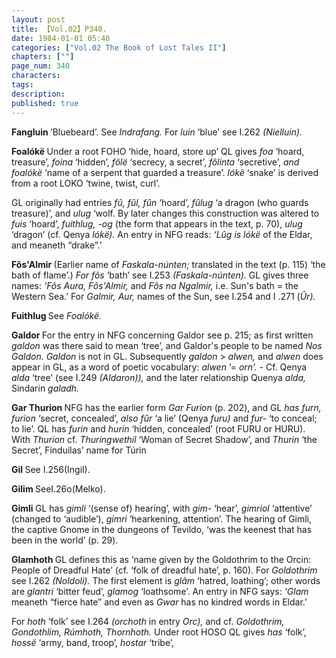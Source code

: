 ```yaml
---
layout: post
title: 【Vol.02】P340.
date: 1984-01-01 05:40
categories: ["Vol.02 The Book of Lost Tales II"]
chapters: [""]
page_num: 340
characters: 
tags: 
description: 
published: true
---
```


<p style="text-indent: 0;">
<B>Fangluin    </B>‘Bluebeard’. See <I>Indrafang. </I>For <I>luin </I>‘blue’ see I.262 <I>(Nielluin).</I>
</p>

<B>Foalókë   </B>Under a root FOHO ‘hide, hoard, store up’ QL gives <I>foa </I>‘hoard, treasure’, <I>foina </I>‘hidden’, <I>fôlë </I>‘secrecy, a secret’, <I>fôlinta </I>‘secretive’, <I>and foalókë </I>‘name of a serpent that guarded a treasure’. <I>lókë </I>‘snake’ is derived from a root LOKO ‘twine, twist, curl’.

GL originally had entries <I>fû, fûl, fûn </I>‘hoard’, <I>fûlug </I>‘a dragon (who guards treasure)’, and <I>ulug </I>‘wolf. By later changes this construction was altered to <I>fuis </I>‘hoard’, <I>fuithlug, -og </I>(the form that appears in the text, p. 70), <I>ulug </I>‘dragon’ (cf. Qenya <I>lókë). </I>An entry in NFG reads: <I>‘Lûg is lókë </I>of the Eldar, and meaneth “drake”.’

<B>Fôs'Almir   </B>(Earlier name of <I>Faskala-núnten; </I>translated in the text (p. 115) ‘the bath of flame’.) <I>For fôs </I>‘bath’ see I.253 <I>(Faskala-núnten). </I>GL gives three names: <I>‘Fôs Aura, Fôs'Almir, </I>and <I>Fôs na Ngalmir, </I>i.e. Sun's bath = the Western Sea.’ For <I>Galmir, Aur, </I>names of the Sun, see I.254 and I .271 (<I>Ûr).</I>

<B>Fuithlug    </B>See <I>Foalókë.</I>

<B>Galdor    </B>For the entry in NFG concerning Galdor see p. 215; as first written <I>galdon </I>was there said to mean ‘tree’, and Galdor's people to be named <I>Nos Galdon. Galdon </I>is not in GL. Subsequently <I>galdon </I>> <I>alwen, </I>and <I>alwen </I>does appear in GL, as a word of poetic vocabulary: <I>alwen </I>’= <I>orn’. - </I>Cf. Qenya <I>alda </I>‘tree’ (see I.249 <I>(Aldaron)), </I>and the later relationship Quenya <I>alda, </I>Sindarin <I>galadh.</I>

<B>Gar Thurion </B>NFG has the earlier form <I>Gar Furion </I>(p. 202), and GL <I>has furn, furion </I>‘secret, concealed’, <I>also fûr </I>‘a lie’ (Qenya <I>furu) </I>and <I>fur- </I>‘to conceal; to lie’. QL has <I>furin</I> and <I>hurin </I>‘hidden, concealed’ (root FURU or HURU). With <I>Thurion </I>cf. <I>Thuringwethil </I>‘Woman of Secret Shadow’, and <I>Thurin </I>‘the Secret’, Finduilas’ name for Túrin

<B>Gil    </B>See I.256(Ingil).

<B>Gilim    </B>SeeI.26o(Melko).

<B>Gimli    </B>GL has <I>gimli </I>‘(sense of) hearing’, with <I>gim- </I>‘hear’, <I>gimriol </I>‘attentive’ (changed to ‘audible’), <I>gimri </I>‘hearkening, attention’. The hearing of Gimli, the captive Gnome in the dungeons of Tevildo, ‘was the keenest that has been in the world’ (p. 29).

<B>Glamhoth    </B>GL defines this as ‘name given by the Goldothrim to the Orcin: People of Dreadful Hate’ (cf. ‘folk of dreadful hate’, p. 160). For <I>Goldothrim </I>see I.262 <I>(Noldoli). </I>The first element is <I>glâm </I>‘hatred, loathing’; other words are <I>glantri </I>‘bitter feud’, <I>glamog </I>‘loathsome’. An entry in NFG says: <I>‘Glam </I>meaneth “fierce hate” and even as <I>Gwar </I>has no kindred words in Eldar.’

For <I>hoth </I>‘folk’ see I.264 <I>(orchoth </I>in entry <I>Orc), </I>and cf. <I>Goldothrim, Gondothlim, Rúmhoth, Thornhoth. </I>Under root HOSO QL gives <I>has </I>‘folk’, <I>hossë </I>‘army, band, troop’, <I>hostar </I>‘tribe’,

